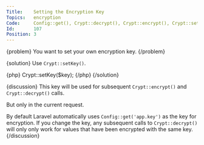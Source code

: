 ```yaml
---
Title:    Setting the Encryption Key
Topics:   encryption
Code:     Config::get(), Crypt::decrypt(), Crypt::encrypt(), Crypt::setKey()
Id:       107
Position: 3
---
```


{problem}
You want to set your own encryption key.
{/problem}

{solution}
Use `Crypt::setKey()`.

{php}
Crypt::setKey($key);
{/php}
{/solution}

{discussion}
This key will be used for subsequent `Crypt::encrypt()` and `Crypt::decrypt()` calls.

But only in the current request.

By default Laravel automatically uses `Config::get('app.key')` as the key for encryption. If you change the key, any subsequent calls to `Crypt::decrypt()` will only only work for values that have been encrypted with the same key.
{/discussion}
